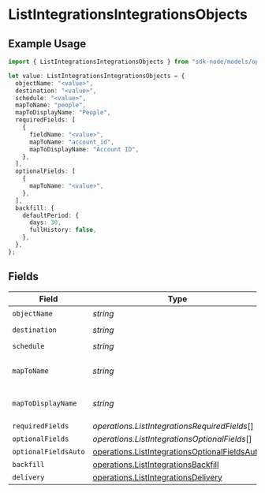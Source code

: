 # ListIntegrationsIntegrationsObjects

## Example Usage

```typescript
import { ListIntegrationsIntegrationsObjects } from "sdk-node/models/operations";

let value: ListIntegrationsIntegrationsObjects = {
  objectName: "<value>",
  destination: "<value>",
  schedule: "<value>",
  mapToName: "people",
  mapToDisplayName: "People",
  requiredFields: [
    {
      fieldName: "<value>",
      mapToName: "account_id",
      mapToDisplayName: "Account ID",
    },
  ],
  optionalFields: [
    {
      mapToName: "<value>",
    },
  ],
  backfill: {
    defaultPeriod: {
      days: 30,
      fullHistory: false,
    },
  },
};
```

## Fields

| Field                                                                                                          | Type                                                                                                           | Required                                                                                                       | Description                                                                                                    | Example                                                                                                        |
| -------------------------------------------------------------------------------------------------------------- | -------------------------------------------------------------------------------------------------------------- | -------------------------------------------------------------------------------------------------------------- | -------------------------------------------------------------------------------------------------------------- | -------------------------------------------------------------------------------------------------------------- |
| `objectName`                                                                                                   | *string*                                                                                                       | :heavy_check_mark:                                                                                             | N/A                                                                                                            |                                                                                                                |
| `destination`                                                                                                  | *string*                                                                                                       | :heavy_check_mark:                                                                                             | N/A                                                                                                            |                                                                                                                |
| `schedule`                                                                                                     | *string*                                                                                                       | :heavy_check_mark:                                                                                             | N/A                                                                                                            |                                                                                                                |
| `mapToName`                                                                                                    | *string*                                                                                                       | :heavy_minus_sign:                                                                                             | An object name to map to.                                                                                      | people                                                                                                         |
| `mapToDisplayName`                                                                                             | *string*                                                                                                       | :heavy_minus_sign:                                                                                             | A display name to map to.                                                                                      | People                                                                                                         |
| `requiredFields`                                                                                               | *operations.ListIntegrationsRequiredFields*[]                                                                  | :heavy_minus_sign:                                                                                             | N/A                                                                                                            |                                                                                                                |
| `optionalFields`                                                                                               | *operations.ListIntegrationsOptionalFields*[]                                                                  | :heavy_minus_sign:                                                                                             | N/A                                                                                                            |                                                                                                                |
| `optionalFieldsAuto`                                                                                           | [operations.ListIntegrationsOptionalFieldsAuto](../../models/operations/listintegrationsoptionalfieldsauto.md) | :heavy_minus_sign:                                                                                             | N/A                                                                                                            |                                                                                                                |
| `backfill`                                                                                                     | [operations.ListIntegrationsBackfill](../../models/operations/listintegrationsbackfill.md)                     | :heavy_minus_sign:                                                                                             | N/A                                                                                                            |                                                                                                                |
| `delivery`                                                                                                     | [operations.ListIntegrationsDelivery](../../models/operations/listintegrationsdelivery.md)                     | :heavy_minus_sign:                                                                                             | N/A                                                                                                            |                                                                                                                |
